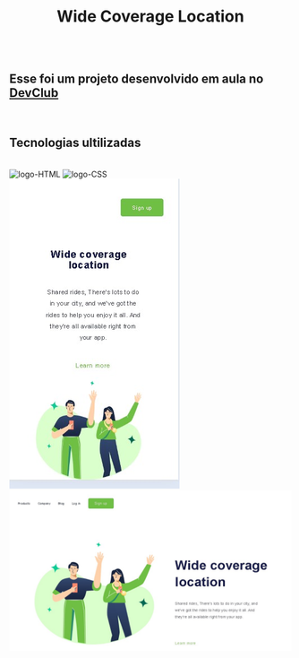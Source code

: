 <h1 align="center"> Wide Coverage Location </h1>
<br>
<br>
<h2> Esse foi um projeto desenvolvido em aula no <a href="https://rodolfomori.com.br/devclub" target="_blank" >DevClub</a> </h2>
<br>
<h2> Tecnologias ultilizadas</h2>
<br>
<img src="https://img.shields.io/badge/HTML5-E34F26?style=for-the-badge&logo=html5&logoColor=white" alt="logo-HTML"/> 
<img src="https://img.shields.io/badge/CSS3-1572B6?style=for-the-badge&logo=css3&logoColor=white" alt="logo-CSS"/>
<br>
<img src="https://raw.githubusercontent.com/withouteffect/02-Projeto-02-CSS-Responsivo-git/master/img/wide-mobile.jpg"/>
<img src="https://raw.githubusercontent.com/withouteffect/02-Projeto-02-CSS-Responsivo-git/master/img/wide-desktop.jpg"/>
